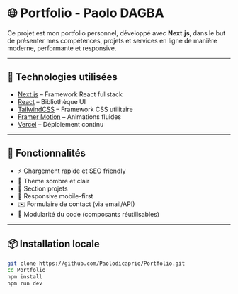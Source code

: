# 🌐 Portfolio - Paolo DAGBA

Ce projet est mon portfolio personnel, développé avec **Next.js**, dans le but de présenter mes compétences, projets et services en ligne de manière moderne, performante et responsive.

---

## 🚀 Technologies utilisées

- [Next.js](https://nextjs.org/) – Framework React fullstack
- [React](https://reactjs.org/) – Bibliothèque UI
- [TailwindCSS](https://tailwindcss.com/) – Framework CSS utilitaire
- [Framer Motion](https://www.framer.com/motion/) – Animations fluides
- [Vercel](https://vercel.com/) – Déploiement continu

---

## 🔧 Fonctionnalités

- ⚡ Chargement rapide et SEO friendly
- 🎨 Thème sombre et clair
- 💼 Section projets
- 📱 Responsive mobile-first
- ✉️ Formulaire de contact (via email/API)
- 🧩 Modularité du code (composants réutilisables)

---

## 📦 Installation locale

```bash
git clone https://github.com/Paolodicaprio/Portfolio.git
cd Portfolio
npm install
npm run dev
